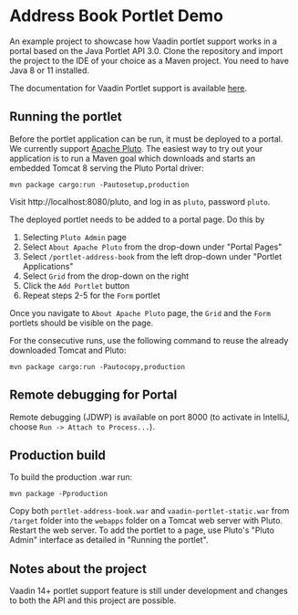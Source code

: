 # Address Book Portlet Demo  
An example project to showcase how Vaadin portlet support works in a portal based on the Java Portlet API 3.0. 
Clone the repository and import the project to the IDE of your choice as a Maven project. 
You need to have Java 8 or 11 installed.

The documentation for Vaadin Portlet support is available [here](https://github.com/vaadin/flow-and-components-documentation/blob/master/documentation/portlet-support/overview.asciidoc).

## Running the portlet

Before the portlet application can be run, it must be deployed to a portal. 
We currently support [Apache Pluto](https://portals.apache.org/pluto/). The
easiest way to try out your application is to run a Maven goal which downloads 
and starts an embedded Tomcat 8 serving the Pluto Portal driver:

`mvn package cargo:run -Pautosetup,production`

Visit http://localhost:8080/pluto, and log in as `pluto`, password `pluto`.

The deployed portlet needs to be added to a portal page. Do this by
1) Selecting `Pluto Admin` page
2) Select `About Apache Pluto` from the drop-down under "Portal Pages"
3) Select `/portlet-address-book` from the left drop-down under "Portlet Applications"
4) Select `Grid` from the drop-down on the right
5) Click the `Add Portlet` button
6) Repeat steps 2-5 for the `Form` portlet

Once you navigate to `About Apache Pluto` page, the `Grid` and the `Form` portlets should be
visible on the page.

For the consecutive runs, use the following command to reuse the already downloaded Tomcat and Pluto:

`mvn package cargo:run -Pautocopy,production`

## Remote debugging for Portal

Remote debugging (JDWP) is available on port 8000 (to activate
in IntelliJ, choose `Run -> Attach to Process...`). 

## Production build
To build the production .war run:

`mvn package -Pproduction`

Copy both `portlet-address-book.war` and `vaadin-portlet-static.war` from `/target`
folder into the `webapps` folder on a Tomcat web server with Pluto. Restart
the web server. To add the portlet to a page, use Pluto's "Pluto Admin" 
interface as detailed in "Running the portlet".

## Notes about the project

Vaadin 14+ portlet support feature is still under development and changes to
both the API and this project are possible.
